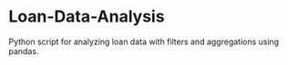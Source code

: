 # Loan-Data-Analysis
Python script for analyzing loan data with filters and aggregations using pandas.
